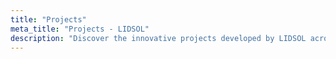 ```yaml
---
title: "Projects"
meta_title: "Projects - LIDSOL"
description: "Discover the innovative projects developed by LIDSOL across different areas: Academic/Events, Frontend, Backend, and Infrastructure."
---
```

